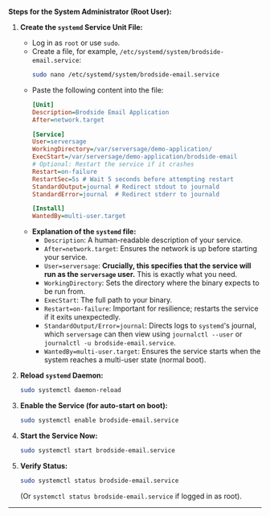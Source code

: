
**Steps for the System Administrator (Root User):**

1.  **Create the `systemd` Service Unit File:**
    * Log in as `root` or use `sudo`.
    * Create a file, for example, `/etc/systemd/system/brodside-email.service`:
        ```bash
        sudo nano /etc/systemd/system/brodside-email.service
        ```
    * Paste the following content into the file:
        ```ini
        [Unit]
        Description=Brodside Email Application
        After=network.target

        [Service]
        User=serversage
        WorkingDirectory=/var/serversage/demo-application/
        ExecStart=/var/serversage/demo-application/brodside-email
        # Optional: Restart the service if it crashes
        Restart=on-failure
        RestartSec=5s # Wait 5 seconds before attempting restart
        StandardOutput=journal # Redirect stdout to journald
        StandardError=journal  # Redirect stderr to journald

        [Install]
        WantedBy=multi-user.target
        ```
    * **Explanation of the `systemd` file:**
        * `Description`: A human-readable description of your service.
        * `After=network.target`: Ensures the network is up before starting your service.
        * `User=serversage`: **Crucially, this specifies that the service will run as the `serversage` user.** This is exactly what you need.
        * `WorkingDirectory`: Sets the directory where the binary expects to be run from.
        * `ExecStart`: The full path to your binary.
        * `Restart=on-failure`: Important for resilience; restarts the service if it exits unexpectedly.
        * `StandardOutput/Error=journal`: Directs logs to `systemd`'s journal, which `serversage` can then view using `journalctl --user` or `journalctl -u brodside-email.service`.
        * `WantedBy=multi-user.target`: Ensures the service starts when the system reaches a multi-user state (normal boot).

2.  **Reload `systemd` Daemon:**
    ```bash
    sudo systemctl daemon-reload
    ```

3.  **Enable the Service (for auto-start on boot):**
    ```bash
    sudo systemctl enable brodside-email.service
    ```

4.  **Start the Service Now:**
    ```bash
    sudo systemctl start brodside-email.service
    ```

5.  **Verify Status:**
    ```bash
    sudo systemctl status brodside-email.service
    ```
    (Or `systemctl status brodside-email.service` if logged in as root).

---

